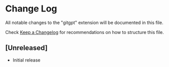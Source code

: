 # Change Log

All notable changes to the "gitgpt" extension will be documented in this file.

Check [Keep a Changelog](http://keepachangelog.com/) for recommendations on how to structure this file.

## [Unreleased]

- Initial release